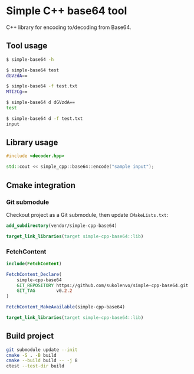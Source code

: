 # Simple C++ base64 tool

C++ library for encoding to/decoding from Base64.

## Tool usage

```bash
$ simple-base64 -h

$ simple-base64 test
dGVzdA==

$ simple-base64 -f test.txt
MTIzCg==

$ simple-base64 d dGVzdA==
test

$ simple-base64 d -f test.txt
input
```

## Library usage

```cpp
#include <decoder.hpp>

std::cout << simple_cpp::base64::encode("sample input");
```

## Cmake integration

### Git submodule 
Checkout project as a Git submodule, then update `CMakeLists.txt`:
```cmake
add_subdirectory(vendor/simple-cpp-base64)

target_link_libraries(target simple-cpp-base64::lib) 
```

### FetchContent
```cmake
include(FetchContent)

FetchContent_Declare(
    simple-cpp-base64
    GIT_REPOSITORY https://github.com/sukolenvo/simple-cpp-base64.git
    GIT_TAG        v0.2.2
)

FetchContent_MakeAvailable(simple-cpp-base64)

target_link_libraries(target simple-cpp-base64::lib) 
```

## Build project

```bash
git submodule update --init
cmake -S . -B build
cmake --build build -- -j 8
ctest --test-dir build
```